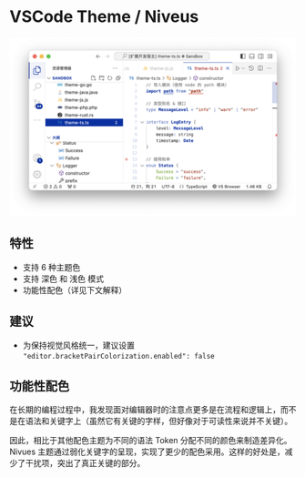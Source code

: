 # VSCode Theme / Niveus

![Screenshot](assets/screenshot.png)

## 特性

* 支持 6 种主题色
* 支持 深色 和 浅色 模式
* 功能性配色（详见下文解释）

## 建议

* 为保持视觉风格统一，建议设置 `"editor.bracketPairColorization.enabled": false`

## 功能性配色

在长期的编程过程中，我发现面对编辑器时的注意点更多是在流程和逻辑上，而不是在语法和关键字上（虽然它有关键的字样，但好像对于可读性来说并不关键）。

因此，相比于其他配色主题为不同的语法 Token 分配不同的颜色来制造差异化。Nivues 主题通过弱化关键字的呈现，实现了更少的配色采用。这样的好处是，减少了干扰项，突出了真正关键的部分。